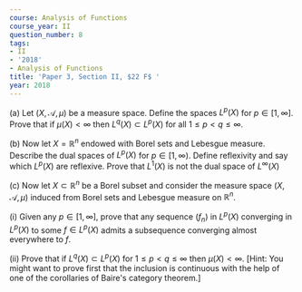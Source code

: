 ```yaml
---
course: Analysis of Functions
course_year: II
question_number: 8
tags:
- II
- '2018'
- Analysis of Functions
title: 'Paper 3, Section II, $22 F$ '
year: 2018
---
```




(a) Let $(X, \mathcal{A}, \mu)$ be a measure space. Define the spaces $L^{p}(X)$ for $p \in[1, \infty]$. Prove that if $\mu(X)<\infty$ then $L^{q}(X) \subset L^{p}(X)$ for all $1 \leqslant p<q \leqslant \infty$.

(b) Now let $X=\mathbb{R}^{n}$ endowed with Borel sets and Lebesgue measure. Describe the dual spaces of $L^{p}(X)$ for $p \in[1, \infty)$. Define reflexivity and say which $L^{p}(X)$ are reflexive. Prove that $L^{1}(X)$ is not the dual space of $L^{\infty}(X)$

(c) Now let $X \subset \mathbb{R}^{n}$ be a Borel subset and consider the measure space $(X, \mathcal{A}, \mu)$ induced from Borel sets and Lebesgue measure on $\mathbb{R}^{n}$.

(i) Given any $p \in[1, \infty]$, prove that any sequence $\left(f_{n}\right)$ in $L^{p}(X)$ converging in $L^{p}(X)$ to some $f \in L^{p}(X)$ admits a subsequence converging almost everywhere to $f$.

(ii) Prove that if $L^{q}(X) \subset L^{p}(X)$ for $1 \leqslant p<q \leqslant \infty$ then $\mu(X)<\infty$. [Hint: You might want to prove first that the inclusion is continuous with the help of one of the corollaries of Baire's category theorem.]
